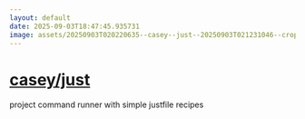 ```yaml
---
layout: default
date: 2025-09-03T18:47:45.935731
image: assets/20250903T020220635--casey--just--20250903T021231046--cropped.png
---
```


# [casey/just](https://github.com/casey/just)

project command runner with simple justfile recipes
